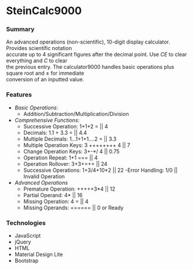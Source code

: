 SteinCalc9000
======
### Summary 
An advanced operations (non-scientific), 10-digit display calculator.  Provides scientific notation \
accurate up to 4 significant figures after the decimal point.  Use *CE* to clear everything and *C* to clear \
the previous entry.  The calculator9000 handles basic operations plus square root and &plusmn; for immediate \
conversion of an inputted value.


### Features
- *Basic Operations*:
    - Addition/Subtraction/Multiplication/Division
- *Comprehensive Functions*:
    - Successive Operation: 1+1+2 = || 4
    - Decimals: 1.1 + 3.3 = || 4.4
    - Multiple Decimals: 1...1+1+1....2 = || 3.3
    - Multiple Operation Keys: 3 ++++++++ 4 || 7
    - Change Operation Keys: 3+-*/ 4 || 0.75
    - Operation Repeat: 1+1 === || 4
    - Operation Rollover: 3+3+=+= || 24
    - Successive Operations: 1+3/4+10*2 || 22
    -Error Handling: 1/0 || Invalid Operation
- *Advanced Operations* 
    - Premature Operation: +++++3*4 || 12
    - Partial Operand: 4* || 16
    - Missing Operation: 4 = || 4
    - Missing Operands:  ====== || 0 or Ready
    
### Technologies
- JavaScript
- jQuery
- HTML
- Material Design Lite
- Bootstrap 
